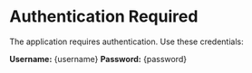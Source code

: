 # Authentication Required

The application requires authentication. Use these credentials:

**Username:** {username}
**Password:** {password}